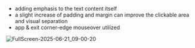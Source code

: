 * adding emphasis to the text content itself
* a slight increase of padding and margin can improve the clickable area and visual separation
* app & exit corner-edge mouseover utilized

![FullScreen-2025-06-21_09-00-20](https://github.com/user-attachments/assets/3d7db098-d119-42a0-b7be-8df94f4b0e55)
